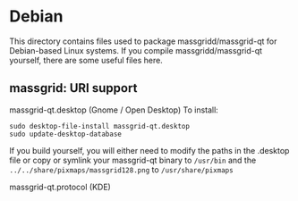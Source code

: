 
Debian
====================
This directory contains files used to package massgridd/massgrid-qt
for Debian-based Linux systems. If you compile massgridd/massgrid-qt yourself, there are some useful files here.

## massgrid: URI support ##


massgrid-qt.desktop  (Gnome / Open Desktop)
To install:

	sudo desktop-file-install massgrid-qt.desktop
	sudo update-desktop-database

If you build yourself, you will either need to modify the paths in
the .desktop file or copy or symlink your massgrid-qt binary to `/usr/bin`
and the `../../share/pixmaps/massgrid128.png` to `/usr/share/pixmaps`

massgrid-qt.protocol (KDE)

